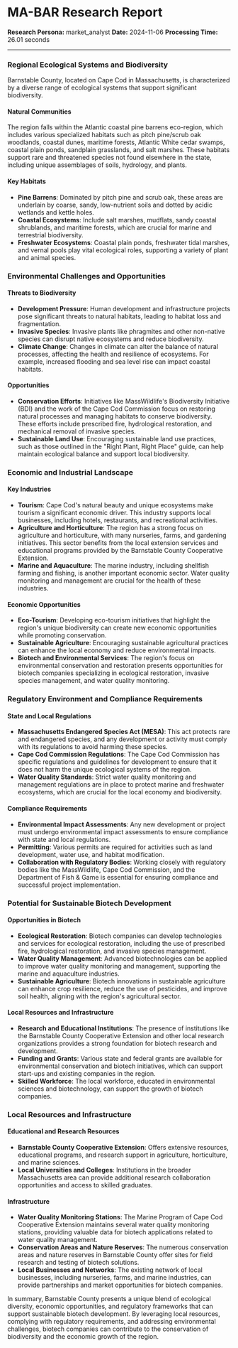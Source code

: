 # MA-BAR Research Report

**Research Persona:** market_analyst
**Date:** 2024-11-06
**Processing Time:** 26.01 seconds

---

### Regional Ecological Systems and Biodiversity

Barnstable County, located on Cape Cod in Massachusetts, is characterized by a diverse range of ecological systems that support significant biodiversity.

#### Natural Communities
The region falls within the Atlantic coastal pine barrens eco-region, which includes various specialized habitats such as pitch pine/scrub oak woodlands, coastal dunes, maritime forests, Atlantic White cedar swamps, coastal plain ponds, sandplain grasslands, and salt marshes. These habitats support rare and threatened species not found elsewhere in the state, including unique assemblages of soils, hydrology, and plants.

#### Key Habitats
- **Pine Barrens**: Dominated by pitch pine and scrub oak, these areas are underlain by coarse, sandy, low-nutrient soils and dotted by acidic wetlands and kettle holes.
- **Coastal Ecosystems**: Include salt marshes, mudflats, sandy coastal shrublands, and maritime forests, which are crucial for marine and terrestrial biodiversity.
- **Freshwater Ecosystems**: Coastal plain ponds, freshwater tidal marshes, and vernal pools play vital ecological roles, supporting a variety of plant and animal species.

### Environmental Challenges and Opportunities

#### Threats to Biodiversity
- **Development Pressure**: Human development and infrastructure projects pose significant threats to natural habitats, leading to habitat loss and fragmentation.
- **Invasive Species**: Invasive plants like phragmites and other non-native species can disrupt native ecosystems and reduce biodiversity.
- **Climate Change**: Changes in climate can alter the balance of natural processes, affecting the health and resilience of ecosystems. For example, increased flooding and sea level rise can impact coastal habitats.

#### Opportunities
- **Conservation Efforts**: Initiatives like MassWildlife's Biodiversity Initiative (BDI) and the work of the Cape Cod Commission focus on restoring natural processes and managing habitats to conserve biodiversity. These efforts include prescribed fire, hydrological restoration, and mechanical removal of invasive species.
- **Sustainable Land Use**: Encouraging sustainable land use practices, such as those outlined in the "Right Plant, Right Place" guide, can help maintain ecological balance and support local biodiversity.

### Economic and Industrial Landscape

#### Key Industries
- **Tourism**: Cape Cod's natural beauty and unique ecosystems make tourism a significant economic driver. This industry supports local businesses, including hotels, restaurants, and recreational activities.
- **Agriculture and Horticulture**: The region has a strong focus on agriculture and horticulture, with many nurseries, farms, and gardening initiatives. This sector benefits from the local extension services and educational programs provided by the Barnstable County Cooperative Extension.
- **Marine and Aquaculture**: The marine industry, including shellfish farming and fishing, is another important economic sector. Water quality monitoring and management are crucial for the health of these industries.

#### Economic Opportunities
- **Eco-Tourism**: Developing eco-tourism initiatives that highlight the region's unique biodiversity can create new economic opportunities while promoting conservation.
- **Sustainable Agriculture**: Encouraging sustainable agricultural practices can enhance the local economy and reduce environmental impacts.
- **Biotech and Environmental Services**: The region's focus on environmental conservation and restoration presents opportunities for biotech companies specializing in ecological restoration, invasive species management, and water quality monitoring.

### Regulatory Environment and Compliance Requirements

#### State and Local Regulations
- **Massachusetts Endangered Species Act (MESA)**: This act protects rare and endangered species, and any development or activity must comply with its regulations to avoid harming these species.
- **Cape Cod Commission Regulations**: The Cape Cod Commission has specific regulations and guidelines for development to ensure that it does not harm the unique ecological systems of the region.
- **Water Quality Standards**: Strict water quality monitoring and management regulations are in place to protect marine and freshwater ecosystems, which are crucial for the local economy and biodiversity.

#### Compliance Requirements
- **Environmental Impact Assessments**: Any new development or project must undergo environmental impact assessments to ensure compliance with state and local regulations.
- **Permitting**: Various permits are required for activities such as land development, water use, and habitat modification.
- **Collaboration with Regulatory Bodies**: Working closely with regulatory bodies like the MassWildlife, Cape Cod Commission, and the Department of Fish & Game is essential for ensuring compliance and successful project implementation.

### Potential for Sustainable Biotech Development

#### Opportunities in Biotech
- **Ecological Restoration**: Biotech companies can develop technologies and services for ecological restoration, including the use of prescribed fire, hydrological restoration, and invasive species management.
- **Water Quality Management**: Advanced biotechnologies can be applied to improve water quality monitoring and management, supporting the marine and aquaculture industries.
- **Sustainable Agriculture**: Biotech innovations in sustainable agriculture can enhance crop resilience, reduce the use of pesticides, and improve soil health, aligning with the region's agricultural sector.

#### Local Resources and Infrastructure
- **Research and Educational Institutions**: The presence of institutions like the Barnstable County Cooperative Extension and other local research organizations provides a strong foundation for biotech research and development.
- **Funding and Grants**: Various state and federal grants are available for environmental conservation and biotech initiatives, which can support start-ups and existing companies in the region.
- **Skilled Workforce**: The local workforce, educated in environmental sciences and biotechnology, can support the growth of biotech companies.

### Local Resources and Infrastructure

#### Educational and Research Resources
- **Barnstable County Cooperative Extension**: Offers extensive resources, educational programs, and research support in agriculture, horticulture, and marine sciences.
- **Local Universities and Colleges**: Institutions in the broader Massachusetts area can provide additional research collaboration opportunities and access to skilled graduates.

#### Infrastructure
- **Water Quality Monitoring Stations**: The Marine Program of Cape Cod Cooperative Extension maintains several water quality monitoring stations, providing valuable data for biotech applications related to water quality management.
- **Conservation Areas and Nature Reserves**: The numerous conservation areas and nature reserves in Barnstable County offer sites for field research and testing of biotech solutions.
- **Local Businesses and Networks**: The existing network of local businesses, including nurseries, farms, and marine industries, can provide partnerships and market opportunities for biotech companies.

In summary, Barnstable County presents a unique blend of ecological diversity, economic opportunities, and regulatory frameworks that can support sustainable biotech development. By leveraging local resources, complying with regulatory requirements, and addressing environmental challenges, biotech companies can contribute to the conservation of biodiversity and the economic growth of the region.